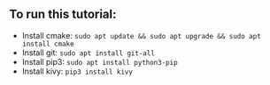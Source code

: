 ## To run this tutorial:
- Install cmake: `sudo apt update && sudo apt upgrade && sudo apt install cmake`
- Install git: `sudo apt install git-all`
- Install pip3: `sudo apt install python3-pip`
- Install kivy: `pip3 install kivy`